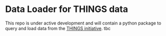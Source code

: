 # Data Loader for THINGS data

This repo is under active development and will contain a python package to query and load data from the [THINGS initiative](https://things-initiative.org/). tbc